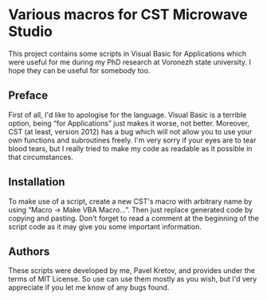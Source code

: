 Various macros for CST Microwave Studio
=======================================

This project contains some scripts in Visual Basic for Applications which were
useful for me during my PhD research at Voronezh state university. I hope they
can be useful for somebody too.

## Preface

First of all, I'd like to apologise for the language. Visual Basic is a terrible
option, being “for Applications” just makes it worse, not better. Moreover, CST
(at least, version 2012) has a bug which will not allow you to use your own
functions and subroutines freely. I'm very sorry if your eyes are to tear blood
tears, but I really tried to make my code as readable as it possible in that
circumstances.

## Installation

To make use of a script, create a new CST's macro with arbitrary name by using
“Macro -> Make VBA Macro...”. Then just replace generated code by copying and
pasting. Don't forget to read a comment at the beginning of the script code
as it may give you some important information.

## Authors

These scripts were developed by me, Pavel Kretov, and provides under the terms
of MIT License. So use can use them mostly as you wish, but I'd very appreciate
if you let me know of any bugs found.

